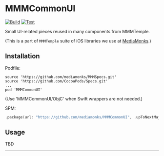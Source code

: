# MMMCommonUI

[![Build](https://github.com/mediamonks/MMMCommonUI/workflows/Build/badge.svg)](https://github.com/mediamonks/MMMCommonUI/actions?query=workflow%3ABuild)
[![Test](https://github.com/mediamonks/MMMCommonUI/workflows/Test/badge.svg)](https://github.com/mediamonks/MMMCommonUI/actions?query=workflow%3ATest)

Small UI-related pieces reused in many components from MMMTemple.

(This is a part of `MMMTemple` suite of iOS libraries we use at [MediaMonks](https://www.mediamonks.com/).)

## Installation

Podfile:

```
source 'https://github.com/mediamonks/MMMSpecs.git'
source 'https://github.com/CocoaPods/Specs.git'
...
pod 'MMMCommonUI'
```

(Use 'MMMCommonUI/ObjC' when Swift wrappers are not needed.)

SPM:

```swift
.package(url: "https://github.com/mediamonks/MMMCommonUI", .upToNextMajor(from: "3.6.1"))
```

## Usage

TBD

---
